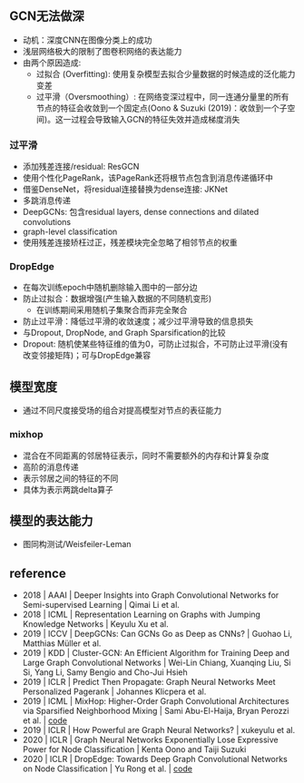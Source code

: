 ## GCN无法做深
* 动机：深度CNN在图像分类上的成功
* 浅层网络极大的限制了图卷积网络的表达能力
* 由两个原因造成:
  * 过拟合 (Overfitting): 使用复杂模型去拟合少量数据的时候造成的泛化能力变差
  * 过平滑（Oversmoothing）: 在网络变深过程中，同一连通分量里的所有节点的特征会收敛到一个固定点(Oono & Suzuki (2019)：收敛到一个子空间)。这一过程会导致输入GCN的特征失效并造成梯度消失
  
### 过平滑
* 添加残差连接/residual: ResGCN
* 使用个性化PageRank，该PageRank还将根节点包含到消息传递循环中
* 借鉴DenseNet，将residual连接替换为dense连接: JKNet
 * 多跳消息传递
* DeepGCNs: 包含residual layers, dense connections and dilated convolutions
 * graph-level classification
* 使用残差连接矫枉过正，残差模块完全忽略了相邻节点的权重
  
### DropEdge
* 在每次训练epoch中随机删除输入图中的一部分边
 * 防止过拟合：数据增强(产生输入数据的不同随机变形)
   * 在训练期间采用随机子集聚合而非完全聚合
 * 防止过平滑：降低过平滑的收敛速度；减少过平滑导致的信息损失
* 与Dropout, DropNode, and Graph Sparsification的比较
 * Dropout: 随机使某些特征维的值为0，可防止过拟合，不可防止过平滑(没有改变邻接矩阵)；可与DropEdge兼容

## 模型宽度
* 通过不同尺度接受场的组合对提高模型对节点的表征能力

### mixhop
* 混合在不同距离的邻居特征表示，同时不需要额外的内存和计算复杂度
 * 高阶的消息传递
 * 表示邻居之间的特征的不同
 * 具体为表示两跳delta算子

## 模型的表达能力
* 图同构测试/Weisfeiler-Leman

## reference 
- 2018 | AAAI | Deeper Insights into Graph Convolutional Networks for Semi-supervised Learning | Qimai Li et al.
- 2018 | ICML | Representation Learning on Graphs with Jumping Knowledge Networks | Keyulu Xu et al.
- 2019 | ICCV | DeepGCNs: Can GCNs Go as Deep as CNNs? | Guohao Li, Matthias Müller et al.
- 2019 | KDD | Cluster-GCN: An Efficient Algorithm for Training Deep and Large Graph Convolutional Networks | Wei-Lin Chiang, Xuanqing Liu, Si Si, Yang Li, Samy Bengio and Cho-Jui Hsieh
- 2019 | ICLR | Predict Then Propagate: Graph Neural Networks Meet Personalized Pagerank | Johannes Klicpera et al.
- 2019 | ICML | MixHop: Higher-Order Graph Convolutional Architectures via Sparsified Neighborhood Mixing | Sami Abu-El-Haija, Bryan Perozzi et al. | [code](https://github.com/samihaija/mixhop)
- 2019 | ICLR | How Powerful are Graph Neural Networks? | xukeyulu et al.
- 2020 | ICLR | Graph Neural Networks Exponentially Lose Expressive Power for Node Classification | Kenta Oono and Taiji Suzuki
- 2020 | ICLR | DropEdge: Towards Deep Graph Convolutional Networks on Node Classification | Yu Rong et al. | [code](https://github.com/DropEdge/DropEdge)
